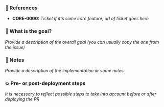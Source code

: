 ### :pushpin: References

* **CORE-0000:** _Ticket if it's some core feature, url of ticket goes here_

### :tophat: What is the goal?

_Provide a description of the overall goal (you can usually copy the one from the issue)_

### :memo: Notes

_Provide a description of the implementation or some notes_

### :boom: Pre- or post-deployment steps

_It is necessary to reflect possible steps to take into account before or after deploying the PR_